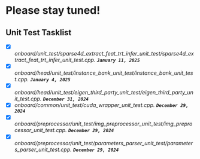 # Please stay tuned!



## Unit Test Tasklist
- [X] *onboard/unit_test/sparse4d_extract_feat_trt_infer_unit_test/sparse4d_extract_feat_trt_infer_unit_test.cpp. **`January 11, 2025`***
- [X] *onboard/head/unit_test/instance_bank_unit_test/instance_bank_unit_test.cpp. **`January 4, 2025`***
- [X] *onboard/head/unit_test/eigen_third_party_unit_test/eigen_third_party_unit_test.cpp. **`December 31, 2024`***
- [X] *onboard/common/unit_test/cuda_wrapper_unit_test.cpp. **`December 29, 2024`***
- [X] *onboard/preprocessor/unit_test/img_preprocessor_unit_test/img_preprocessor_unit_test.cpp. **`December 29, 2024`***
- [X] *onboard/preprocessor/unit_test/parameters_parser_unit_test/parameters_parser_unit_test.cpp. **`December 29, 2024`***
